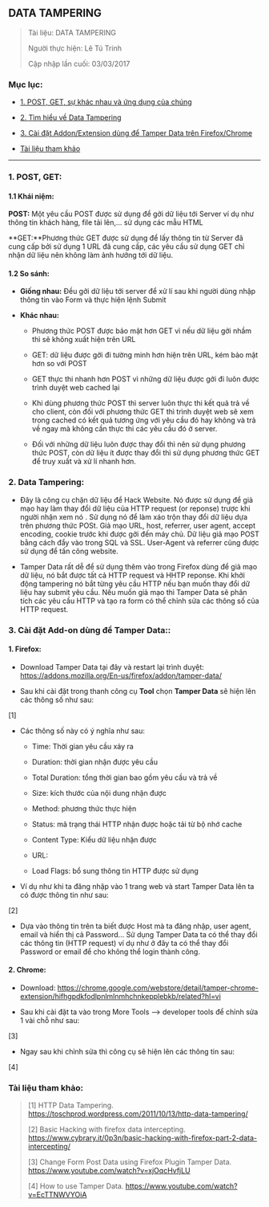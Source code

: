 ## DATA TAMPERING

> Tài liệu: DATA TAMPERING
>
> Người thực hiện: Lê Tú Trinh
>
> Cập nhập lần cuối: 03/03/2017

### Mục lục:

- [1. POST, GET, sự khác nhau và ứng dụng của chúng](#1)

- [2. Tìm hiểu về Data Tampering](#2)

- [3. Cài đặt Addon/Extension dùng để Tamper Data trên Firefox/Chrome](#3)

- [Tài liệu tham khảo](#4)

***

<a name="1"></a>
### 1. POST, GET:

#### 1.1 Khái niệm:

**POST:** Một yêu cầu POST được sử dụng để gởi dữ liệu tới Server ví dụ như thông tin khách hàng, file tải lên,... sử dụng các mẫu HTML

**GET:**Phương thức GET được sử dụng để lấy thông tin từ Server đã cung cấp bởi sử dụng 1 URL đã cung cấp, các yêu cầu sử dụng GET chỉ nhận dữ liệu nên không làm ảnh hưởng tới dữ liệu.

#### 1.2 So sánh:

- **Giống nhau:** Đều gởi dữ liệu tới server để xử lí sau khi người dùng nhập thông tin vào Form và thực hiện lệnh Submit

- **Khác nhau:**

	+ Phương thức POST được bảo mật hơn GET vì nếu dữ liệu gởi nhầm thì sẽ không xuất hiện trên URL

	+ GET: dữ liệu được gởi đi tường minh hơn hiện trên URL, kém bảo mật hơn so với POST

	+ GET thực thi nhanh hơn POST vì những dữ liệu được gởi đi luôn được trình duyệt web cached lại

	+ Khi dùng phương thức POST thì server luôn thực thi kết quả trả về cho client, còn đối với phương thức GET thì trình duyệt web sẽ xem trong cached có kết quả tương ứng với yêu cầu đó hay không và trả về ngay mà không cần thực thi các yêu cầu đó ở server.

	+ Đối với những dữ liệu luôn được thay đổi thì nên sử dụng phương thức POST, còn dữ liệu ít được thay đổi thì sử dụng phương thức GET để truy xuất và xử lí nhanh hơn.

<a name="2"></a>
### 2. Data Tampering:

- Đây là công cụ chặn dữ liệu để Hack Website. Nó được sử dụng để giả mạo hay làm thay đổi dữ liệu của HTTP request (or reponse) trược khi người nhận xem nó . Sử dụng nó để làm xáo trộn thay đổi dữ liệu dựa trên phương thức POSt. Giả mạo URL, host, referrer, user agent, accept encoding, cookie trước khi được gởi đến máy chủ. Dữ liệu giả mạo POST bằng cách đẩy vào trong SQL và SSL. User-Agent và referrer cũng được sử dụng để tấn công website.

- Tamper Data rất dễ để sử dụng thêm vào trong Firefox dùng để giả mạo dữ liệu, nó bắt được tất cả HTTP request và HHTP reponse. Khi khởi động tampering nó bắt từng yêu cầu HTTP nếu bạn muốn thay đổi dữ liệu hay submit yêu cầu. Nếu muốn giả mạo thì Tamper Data sẽ phân tích các yêu cầu HTTP và tạo ra form có thể chỉnh sửa các thông số của HTTP request. 

<a name="3"></a>
### 3. Cài đặt Add-on dùng để Tamper Data::

#### 1. Firefox:

- Download Tamper Data tại đây và restart lại trình duyệt: https://addons.mozilla.org/En-us/firefox/addon/tamper-data/

- Sau khi cài đặt trong thanh công cụ **Tool** chọn **Tamper Data** sẽ hiện lên các thông số như sau:

[1]

- Các thông số này có ý nghĩa như sau:

	+ Time: Thời gian yêu cầu xảy ra

	+ Duration: thời gian nhận được yêu cầu

	+ Total Duration: tổng thời gian bao gồm yêu cầu và trả về

	+ Size: kích thước của nội dung nhận được

	+ Method: phương thức thực hiện

	+ Status: mã trạng thái HTTP nhận được hoặc tải từ bộ nhớ cache

	+ Content Type: Kiểu dữ liệu nhận được

	+ URL:

	+ Load Flags: bổ sung thông tin HTTP được sử dụng

- Ví dụ như khi ta đăng nhập vào 1 trang web và start Tamper Data lên ta có được thông tin như sau:

[2]

- Dựa vào thông tin trên ta biết được Host mà ta đăng nhập, user agent, email và hiển thị cả Password... Sử dụng Tamper Data ta có thể thay đổi các thông tin (HTTP request) ví dụ như ở đây ta có thể thay đổi Password or email để cho không thể login thành công.

#### 2. Chrome:

- Download: https://chrome.google.com/webstore/detail/tamper-chrome-extension/hifhgpdkfodlpnlmlnmhchnkepplebkb/related?hl=vi

- Sau khi cài đặt ta vào trong More Tools --> developer tools để chỉnh sửa 1 vài chỗ như sau:

[3]

- Ngay sau khi chỉnh sửa thì công cụ sẽ hiện lên các thông tin sau:

[4]

<a name="4"></a>
### Tài liệu tham khảo:

> [1] HTTP Data Tampering. https://toschprod.wordpress.com/2011/10/13/http-data-tampering/ 
>
> [2] Basic Hacking with firefox data intercepting. https://www.cybrary.it/0p3n/basic-hacking-with-firefox-part-2-data-intercepting/
>
> [3] Change Form Post Data using Firefox Plugin Tamper Data. https://www.youtube.com/watch?v=xjOqcHvfjLU
>
> [4] How to use Tamper Data. https://www.youtube.com/watch?v=EcTTNWVYOiA